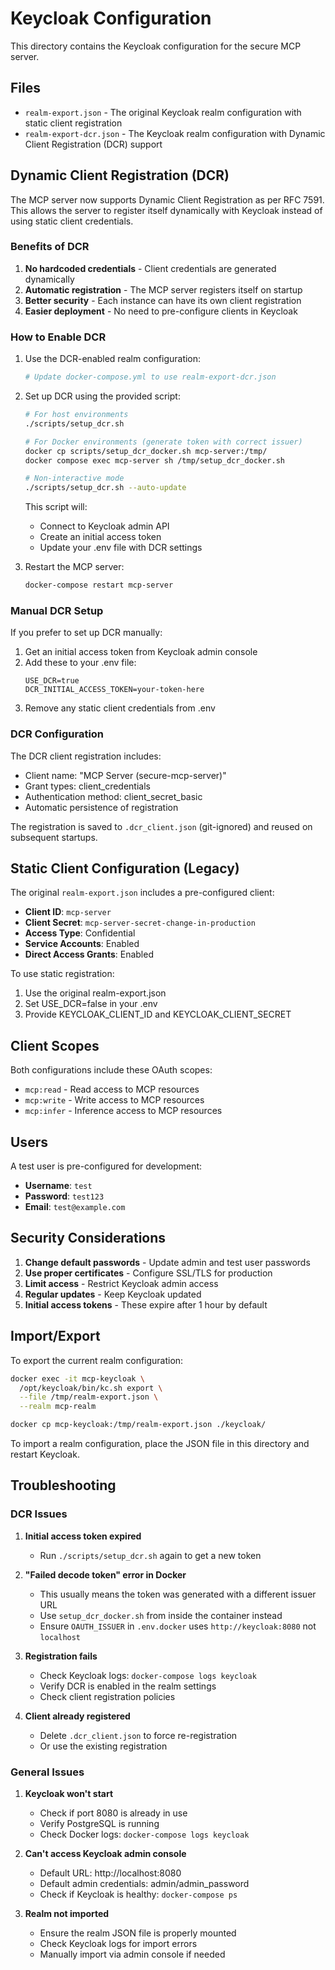 # Keycloak Configuration

This directory contains the Keycloak configuration for the secure MCP server.

## Files

- `realm-export.json` - The original Keycloak realm configuration with static client registration
- `realm-export-dcr.json` - The Keycloak realm configuration with Dynamic Client Registration (DCR) support

## Dynamic Client Registration (DCR)

The MCP server now supports Dynamic Client Registration as per RFC 7591. This allows the server to register itself dynamically with Keycloak instead of using static client credentials.

### Benefits of DCR

1. **No hardcoded credentials** - Client credentials are generated dynamically
2. **Automatic registration** - The MCP server registers itself on startup
3. **Better security** - Each instance can have its own client registration
4. **Easier deployment** - No need to pre-configure clients in Keycloak

### How to Enable DCR

1. Use the DCR-enabled realm configuration:
   ```bash
   # Update docker-compose.yml to use realm-export-dcr.json
   ```

2. Set up DCR using the provided script:
   ```bash
   # For host environments
   ./scripts/setup_dcr.sh
   
   # For Docker environments (generate token with correct issuer)
   docker cp scripts/setup_dcr_docker.sh mcp-server:/tmp/
   docker compose exec mcp-server sh /tmp/setup_dcr_docker.sh
   
   # Non-interactive mode
   ./scripts/setup_dcr.sh --auto-update
   ```
   
   This script will:
   - Connect to Keycloak admin API
   - Create an initial access token
   - Update your .env file with DCR settings

3. Restart the MCP server:
   ```bash
   docker-compose restart mcp-server
   ```

### Manual DCR Setup

If you prefer to set up DCR manually:

1. Get an initial access token from Keycloak admin console
2. Add these to your .env file:
   ```env
   USE_DCR=true
   DCR_INITIAL_ACCESS_TOKEN=your-token-here
   ```
3. Remove any static client credentials from .env

### DCR Configuration

The DCR client registration includes:
- Client name: "MCP Server (secure-mcp-server)"
- Grant types: client_credentials
- Authentication method: client_secret_basic
- Automatic persistence of registration

The registration is saved to `.dcr_client.json` (git-ignored) and reused on subsequent startups.

## Static Client Configuration (Legacy)

The original `realm-export.json` includes a pre-configured client:

- **Client ID**: `mcp-server`
- **Client Secret**: `mcp-server-secret-change-in-production`
- **Access Type**: Confidential
- **Service Accounts**: Enabled
- **Direct Access Grants**: Enabled

To use static registration:
1. Use the original realm-export.json
2. Set USE_DCR=false in your .env
3. Provide KEYCLOAK_CLIENT_ID and KEYCLOAK_CLIENT_SECRET

## Client Scopes

Both configurations include these OAuth scopes:

- `mcp:read` - Read access to MCP resources
- `mcp:write` - Write access to MCP resources  
- `mcp:infer` - Inference access to MCP resources

## Users

A test user is pre-configured for development:

- **Username**: `test`
- **Password**: `test123`
- **Email**: `test@example.com`

## Security Considerations

1. **Change default passwords** - Update admin and test user passwords
2. **Use proper certificates** - Configure SSL/TLS for production
3. **Limit access** - Restrict Keycloak admin access
4. **Regular updates** - Keep Keycloak updated
5. **Initial access tokens** - These expire after 1 hour by default

## Import/Export

To export the current realm configuration:

```bash
docker exec -it mcp-keycloak \
  /opt/keycloak/bin/kc.sh export \
  --file /tmp/realm-export.json \
  --realm mcp-realm

docker cp mcp-keycloak:/tmp/realm-export.json ./keycloak/
```

To import a realm configuration, place the JSON file in this directory and restart Keycloak.

## Troubleshooting

### DCR Issues

1. **Initial access token expired**
   - Run `./scripts/setup_dcr.sh` again to get a new token

2. **"Failed decode token" error in Docker**
   - This usually means the token was generated with a different issuer URL
   - Use `setup_dcr_docker.sh` from inside the container instead
   - Ensure `OAUTH_ISSUER` in `.env.docker` uses `http://keycloak:8080` not `localhost`

3. **Registration fails**
   - Check Keycloak logs: `docker-compose logs keycloak`
   - Verify DCR is enabled in the realm settings
   - Check client registration policies

4. **Client already registered**
   - Delete `.dcr_client.json` to force re-registration
   - Or use the existing registration

### General Issues

1. **Keycloak won't start**
   - Check if port 8080 is already in use
   - Verify PostgreSQL is running
   - Check Docker logs: `docker-compose logs keycloak`

2. **Can't access Keycloak admin console**
   - Default URL: http://localhost:8080
   - Default admin credentials: admin/admin_password
   - Check if Keycloak is healthy: `docker-compose ps`

3. **Realm not imported**
   - Ensure the realm JSON file is properly mounted
   - Check Keycloak logs for import errors
   - Manually import via admin console if needed 